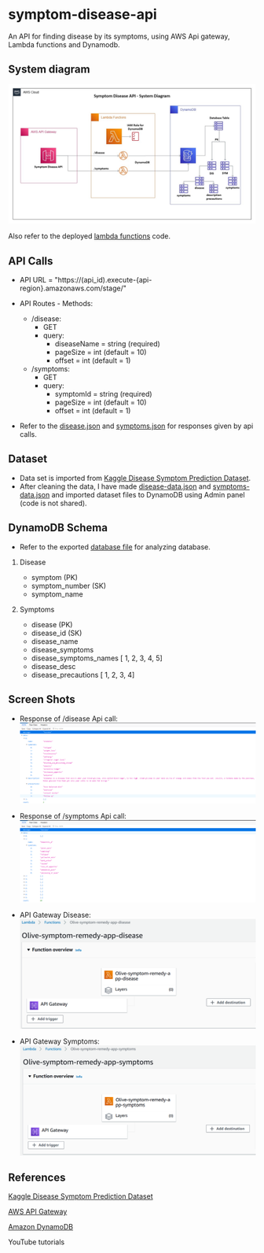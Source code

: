 # symptom-disease-api
An API for finding disease by its symptoms, using AWS Api gateway, Lambda functions and Dynamodb.

## System diagram

![System diagram](https://github.com/venisprajapati/symptom-disease-api/blob/main/screen-shots/symptom-disease-api-system-diagram.jpg?raw=true)

Also refer to the deployed [lambda functions](https://github.com/venisprajapati/symptom-disease-api/tree/main/lambda) code.


## API Calls

- API URL = "https://(api_id).execute-{api-region}.amazonaws.com/stage/"

- API Routes - Methods:
  - /disease:
    *	GET
    - query:
        * diseaseName = string (required)
        * pageSize = int (default = 10)
        * offset = int (default = 1)
  - /symptoms:
    *	GET
    - query:
        * symptomId = string (required)
        * pageSize = int (default = 10)
        * offset = int (default = 1)

- Refer to the [disease.json](https://github.com/venisprajapati/symptom-disease-api/blob/main/responses/disease.json) and [symptoms.json](https://github.com/venisprajapati/symptom-disease-api/blob/main/responses/symptoms.json) for responses given by api calls.


## Dataset

- Data set is imported from [Kaggle Disease Symptom Prediction Dataset](https://www.kaggle.com/itachi9604/disease-symptom-description-dataset).
- After cleaning the data, I have made [disease-data.json](https://github.com/venisprajapati/symptom-disease-api/blob/main/dataset/disease-data.json) and [symptoms-data.json](https://github.com/venisprajapati/symptom-disease-api/blob/main/dataset/symptoms-data.json) and imported dataset files to DynamoDB using Admin panel (code is not shared).


## DynamoDB Schema

* Refer to the exported [database file](https://github.com/venisprajapati/symptom-disease-api/blob/main/dyanmodb/results.csv) for analyzing database.

1. Disease
    - symptom (PK)
    - symptom_number (SK)
    - symptom_name

2. Symptoms
    - disease (PK)
    - disease_id (SK)
    - disease_name
    - disease_symptoms
    - disease_symptoms_names [ 1, 2, 3, 4, 5]
    - disease_desc
    - disease_precautions [ 1, 2, 3, 4]


## Screen Shots

- Response of /disease Api call:
  ![Response /disease api](https://github.com/venisprajapati/symptom-disease-api/blob/main/screen-shots/response-diseases.png?raw=true)
- Response of /symptoms Api call:
  ![Response /symptoms api](https://github.com/venisprajapati/symptom-disease-api/blob/main/screen-shots/response-symptoms.png?raw=true)

- API Gateway Disease:
  ![API Gateway disease](https://github.com/venisprajapati/symptom-disease-api/blob/main/screen-shots/api-gateway-disease.png?raw=true)
- API Gateway Symptoms:
  ![API Gateway symptom](https://github.com/venisprajapati/symptom-disease-api/blob/main/screen-shots/api-gateway-symptoms.png?raw=true)


## References

[Kaggle Disease Symptom Prediction Dataset](https://www.kaggle.com/itachi9604/disease-symptom-description-dataset)

[AWS API Gateway](https://aws.amazon.com/api-gateway/)

[Amazon DynamoDB](https://docs.aws.amazon.com/dynamodb/index.html)

YouTube tutorials
